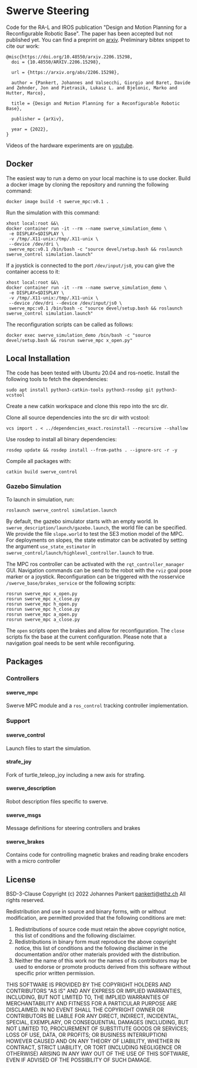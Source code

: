 # Swerve Steering
Code for the RA-L and IROS publication "Design and Motion Planning for a Reconfigurable Robotic Base".
The paper has been accepted but not published yet.
You can find a preprint on [arxiv](https://arxiv.org/abs/2206.15298).
Preliminary bibtex snippet to cite our work:

```
@misc{https://doi.org/10.48550/arxiv.2206.15298,
  doi = {10.48550/ARXIV.2206.15298},
  
  url = {https://arxiv.org/abs/2206.15298},
  
  author = {Pankert, Johannes and Valsecchi, Giorgio and Baret, Davide and Zehnder, Jon and Pietrasik, Lukasz L. and Bjelonic, Marko and Hutter, Marco},
  
  title = {Design and Motion Planning for a Reconfigurable Robotic Base},
  
  publisher = {arXiv},
  
  year = {2022},
}
```

Videos of the hardware experiments are on [youtube](https://youtu.be/qBY4zovf2vo).

## Docker
The easiest way to run a demo on your local machine is to use docker.
Build a docker image by cloning the repository and running the following command:
```
docker image build -t swerve_mpc:v0.1 .
```
Run the simulation with this command:
```
xhost local:root &&\
docker container run -it --rm --name swerve_simulation_demo \
 -e DISPLAY=$DISPLAY \
 -v /tmp/.X11-unix:/tmp/.X11-unix \
 --device /dev/dri \
 swerve_mpc:v0.1 /bin/bash -c "source devel/setup.bash && roslaunch swerve_control simulation.launch"
```
If a joystick is connected to the port `/dev/input/js0`, you can give the container access to it:
```
xhost local:root &&\
docker container run -it --rm --name swerve_simulation_demo \
 -e DISPLAY=$DISPLAY \
 -v /tmp/.X11-unix:/tmp/.X11-unix \
 --device /dev/dri --device /dev/input/js0 \
 swerve_mpc:v0.1 /bin/bash -c "source devel/setup.bash && roslaunch swerve_control simulation.launch"
```
 
The reconfiguration scripts can be called as follows:
```
docker exec swerve_simulation_demo /bin/bash -c "source devel/setup.bash && rosrun swerve_mpc x_open.py"
```

## Local Installation
The code has been tested with Ubuntu 20.04 and ros-noetic.
Install the following tools to fetch the dependencies:
```
sudo apt install python3-catkin-tools python3-rosdep git python3-vcstool
```

Create a new catkin workspace and clone this repo into the src dir.

Clone all source dependencies into the src dir with vcstool:
```
vcs import . < ../dependencies_exact.rosinstall --recursive --shallow
```

Use rosdep to install all binary dependencies:
```
rosdep update && rosdep install --from-paths . --ignore-src -r -y
```

Compile all packages with:
```
catkin build swerve_control
```

### Gazebo Simulation
To launch in simulation, run:
```
roslaunch swerve_control simulation.launch
```
By default, the gazebo simulator starts with an empty world. In `swerve_description/launch/gazebo.launch`, the world file can be specified. We provide the file `slope.world` to test the SE3 motion model of the MPC. For deployments on slopes, the state estimator can be activated by setting the argument `use_state_estimator` in `swerve_control/launch/highlevel_controller.launch` to true.

The MPC ros controller can be activated with the `rqt_controller_manager` GUI. Navigation commands can be send to the robot with the `rviz` goal pose marker or a joystick.
Reconfiguration can be triggered with the rosservice `/swerve_base/brakes_service` or the following scripts:
```
rosrun swerve_mpc x_open.py
rosrun swerve_mpc x_close.py
rosrun swerve_mpc h_open.py
rosrun swerve_mpc h_close.py
rosrun swerve_mpc a_open.py
rosrun swerve_mpc a_close.py
```
The `open` scripts open the brakes and allow for reconfiguration. The `close` scripts fix the base at the current configuration. Please note that a navigation goal needs to be sent while reconfiguring.

## Packages
### Controllers
#### swerve_mpc
Swerve MPC module and a `ros_control` tracking controller implementation.
### Support
#### swerve_control
Launch files to start the simulation. 

#### strafe_joy
Fork of turtle_teleop_joy including a new axis for strafing.

#### swerve_description
Robot description files specific to swerve.

#### swerve_msgs
Message definitions for steering controllers and brakes

#### swerve_brakes
Contains code for controlling magnetic brakes and reading brake encoders with a micro controller


## License
BSD-3-Clause
Copyright (c) 2022 Johannes Pankert <pankertj@ethz.ch>
All rights reserved.

Redistribution and use in source and binary forms, with or without
modification, are permitted provided that the following conditions are met:

1. Redistributions of source code must retain the above copyright notice,
   this list of conditions and the following disclaimer.
2. Redistributions in binary form must reproduce the above copyright
   notice, this list of conditions and the following disclaimer in the
   documentation and/or other materials provided with the distribution.
3. Neither the name of this work nor the names of its
   contributors may be used to endorse or promote products derived from
   this software without specific prior written permission.

THIS SOFTWARE IS PROVIDED BY THE COPYRIGHT HOLDERS AND CONTRIBUTORS "AS IS"
AND ANY EXPRESS OR IMPLIED WARRANTIES, INCLUDING, BUT NOT LIMITED TO, THE
IMPLIED WARRANTIES OF MERCHANTABILITY AND FITNESS FOR A PARTICULAR PURPOSE
ARE DISCLAIMED. IN NO EVENT SHALL THE COPYRIGHT OWNER OR CONTRIBUTORS BE
LIABLE FOR ANY DIRECT, INDIRECT, INCIDENTAL, SPECIAL, EXEMPLARY, OR
CONSEQUENTIAL DAMAGES (INCLUDING, BUT NOT LIMITED TO, PROCUREMENT OF
SUBSTITUTE GOODS OR SERVICES; LOSS OF USE, DATA, OR PROFITS; OR BUSINESS
INTERRUPTION) HOWEVER CAUSED AND ON ANY THEORY OF LIABILITY, WHETHER IN
CONTRACT, STRICT LIABILITY, OR TORT (INCLUDING NEGLIGENCE OR OTHERWISE)
ARISING IN ANY WAY OUT OF THE USE OF THIS SOFTWARE, EVEN IF ADVISED OF THE
POSSIBILITY OF SUCH DAMAGE.
